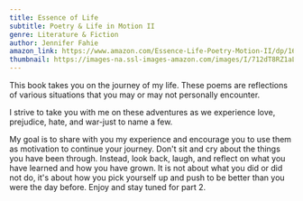 ```yaml
---
title: Essence of Life
subtitle: Poetry & Life in Motion II
genre: Literature & Fiction
author: Jennifer Fahie
amazon_link: https://www.amazon.com/Essence-Life-Poetry-Motion-II/dp/1648955908/ref=tmm_pap_swatch_0?_encoding=UTF8&qid=1642920361&sr=8-1
thumbnail: https://images-na.ssl-images-amazon.com/images/I/712dT8RZ1aL.jpg
---
```

This book takes you on the journey of my life. These poems are reflections of various situations that you may or may not personally encounter.

I strive to take you with me on these adventures as we experience love, prejudice, hate, and war-just to name a few.

My goal is to share with you my experience and encourage you to use them as motivation to continue your journey. Don't sit and cry about the things you have been through. Instead, look back, laugh, and reflect on what you have learned and how you have grown. It is not about what you did or did not do, it's about how you pick yourself up and push to be better than you were the day before. Enjoy and stay tuned for part 2.